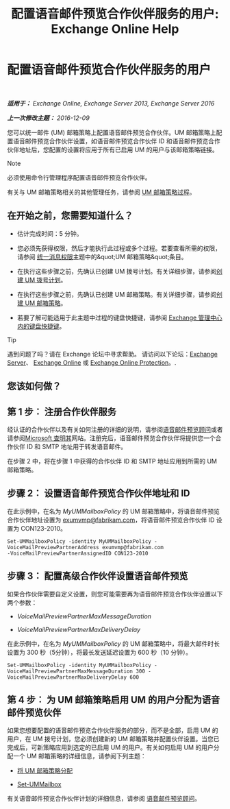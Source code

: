 ﻿---
title: '配置语音邮件预览合作伙伴服务的用户: Exchange Online Help'
TOCTitle: 配置语音邮件预览合作伙伴服务的用户
ms:assetid: 7bb914ca-5502-4e64-bae5-555034138d8a
ms:mtpsurl: https://technet.microsoft.com/zh-cn/library/Ff630920(v=EXCHG.150)
ms:contentKeyID: 51408242
ms.date: 05/23/2018
mtps_version: v=EXCHG.150
ms.translationtype: MT
---

# 配置语音邮件预览合作伙伴服务的用户

 

_**适用于：** Exchange Online, Exchange Server 2013, Exchange Server 2016_

_**上一次修改主题：** 2016-12-09_

您可以统一邮件 (UM) 邮箱策略上配置语音邮件预览合作伙伴。UM 邮箱策略上配置语音邮件预览合作伙伴设置，如语音邮件预览合作伙伴 ID 和语音邮件预览合作伙伴地址后，您配置的设置将应用于所有已启用 UM 的用户与该邮箱策略链接。

> [!NOTE]  
> 必须使用命令行管理程序配置语音邮件预览合作伙伴。


有关与 UM 邮箱策略相关的其他管理任务，请参阅 [UM 邮箱策略过程](um-mailbox-policy-procedures-exchange-2013-help.md)。

## 在开始之前，您需要知道什么？

  - 估计完成时间：5 分钟。

  - 您必须先获得权限，然后才能执行此过程或多个过程。若要查看所需的权限，请参阅 [统一消息权限](unified-messaging-permissions-exchange-2013-help.md)主题中的\&quot;UM 邮箱策略\&quot;条目。

  - 在执行这些步骤之前，先确认已创建 UM 拨号计划。有关详细步骤，请参阅[创建 UM 拨号计划](create-a-um-dial-plan-exchange-2013-help.md)。

  - 在执行这些步骤之前，先确认已创建 UM 邮箱策略。有关详细步骤，请参阅[创建 UM 邮箱策略](create-a-um-mailbox-policy-exchange-2013-help.md)。

  - 若要了解可能适用于此主题中过程的键盘快捷键，请参阅 [Exchange 管理中心内的键盘快捷键](keyboard-shortcuts-in-the-exchange-admin-center-exchange-online-protection-help.md)。

> [!TIP]  
> 遇到问题了吗？请在 Exchange 论坛中寻求帮助。 请访问以下论坛：<a href="https://go.microsoft.com/fwlink/p/?linkid=60612">Exchange Server</a>、 <a href="https://go.microsoft.com/fwlink/p/?linkid=267542">Exchange Online</a> 或 <a href="https://go.microsoft.com/fwlink/p/?linkid=285351">Exchange Online Protection</a>。.


## 您该如何做？

## 第 1 步︰ 注册合作伙伴服务

经认证的合作伙伴以及有关如何注册的详细的说明，请参阅[语音邮件预览顾问](voice-mail-preview-advisor-exchange-2013-help.md)或者请参阅[Microsoft 查明其](https://go.microsoft.com/fwlink/p/?linkid=281966)网站。注册完后，语音邮件预览合作伙伴将提供您一个合作伙伴 ID 和 SMTP 地址用于转发语音邮件。

在步骤 2 中，将在步骤 1 中获得的合作伙伴 ID 和 SMTP 地址应用到所需的 UM 邮箱策略。

## 步骤 2︰ 设置语音邮件预览合作伙伴地址和 ID

在此示例中，在名为 *MyUMMailboxPolicy* 的 UM 邮箱策略中，将语音邮件预览合作伙伴地址设置为 exumvmp@fabrikam.com，将语音邮件预览合作伙伴 ID 设置为 CON123-2010。

    Set-UMMailboxPolicy -identity MyUMMailboxPolicy -VoiceMailPreviewPartnerAddress exumvmp@fabrikam.com
    -VoiceMailPreviewPartnerAssignedID CON123-2010

## 步骤 3︰ 配置高级合作伙伴设置语音邮件预览

如果合作伙伴需要自定义设置，则您可能需要再为语音邮件预览合作伙伴设置以下两个参数：

  - *VoiceMailPreviewPartnerMaxMessageDuration*

  - *VoiceMailPreviewPartnerMaxDeliveryDelay*

在此示例中，在名为 *MyUMMailboxPolicy* 的 UM 邮箱策略中，将最大邮件时长设置为 300 秒（5分钟），将最长发送延迟设置为 600 秒（10 分钟）。

    Set-UMMailboxPolicy -identity MyUMMailboxPolicy -VoiceMailPreviewPartnerMaxMessageDuration 300 -VoiceMailPreviewPartnerMaxDeliveryDelay 600

## 第 4 步︰ 为 UM 邮箱策略启用 UM 的用户分配为语音邮件预览伙伴

如果您想要配置的语音邮件预览合作伙伴服务的部分，而不是全部，启用 UM 的用户，在 UM 拨号计划，您必须创建新的 UM 邮箱策略并配置伙伴设置。当您已完成后，可新策略应用到选定的已启用 UM 的用户。有关如何启用 UM 的用户分配一个 UM 邮箱策略的详细信息，请参阅下列主题︰

  - [将 UM 邮箱策略分配](assign-a-um-mailbox-policy-exchange-2013-help.md)

  - [Set-UMMailbox](https://technet.microsoft.com/zh-cn/library/bb124893\(v=exchg.150\))

有关语音邮件预览合作伙伴计划的详细信息，请参阅 [语音邮件预览顾问](voice-mail-preview-advisor-exchange-2013-help.md)。

